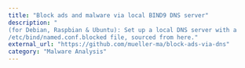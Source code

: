 ```yaml
---
title: "Block ads and malware via local BIND9 DNS server"
description: "
(for Debian, Raspbian & Ubuntu): Set up a local DNS server with a
/etc/bind/named.conf.blocked file, sourced from here."
external_url: "https://github.com/mueller-ma/block-ads-via-dns"
category: "Malware Analysis"
---
```

